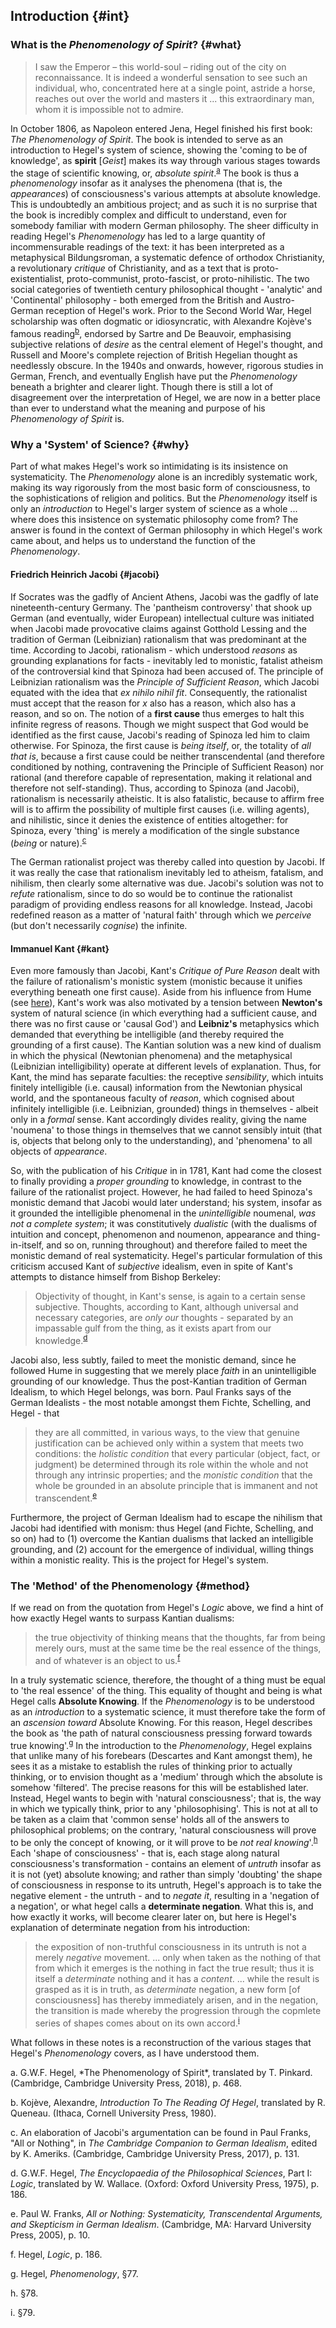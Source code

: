 ## Introduction {#int}

### What is the *Phenomenology of Spirit*? {#what}

> I saw the Emperor – this world-soul – riding out of the city on
> reconnaissance. It is indeed a wonderful sensation to see such an individual,
> who, concentrated here at a single point, astride a horse, reaches out over
> the world and masters it ... this extraordinary man, whom it is impossible not
> to admire.

In October 1806, as Napoleon entered Jena, Hegel finished his first book: *The
Phenomenology of Spirit*. The book is intended to serve as an introduction to
Hegel's system of science, showing the 'coming to be of knowledge', as
**spirit** [*Geist*] makes its way through various stages towards the stage of
scientific knowing, or, *absolute spirit*.<sup>[a](#a)</sup> The book is thus a
*phenomenology* insofar as it analyses the phenomena (that is, the
*appearances*) of consciousness's various attempts at absolute knowledge. This
is undoubtedly an ambitious project; and as such it is no surprise that the book
is incredibly complex and difficult to understand, even for somebody familiar
with modern German philosophy. The sheer difficulty in reading Hegel's
*Phenomenology* has led to a large quantity of incommensurable readings of the
text: it has been interpreted as a metaphysical Bildungsroman, a systematic
defence of orthodox Christianity, a revolutionary *critique* of Christianity,
and as a text that is proto-existentialist, proto-communist, proto-fascist, or
proto-nihilistic. The two social categories of twentieth century philosophical
thought - 'analytic' and 'Continental' philosophy - both emerged from the
British and Austro-German reception of Hegel's work. Prior to the Second World
War, Hegel scholarship was often dogmatic or idiosyncratic, with Alexandre
Kojève's famous reading<sup>[b](#b)</sup>, endorsed by Sartre and De Beauvoir,
emphasising subjective relations of *desire* as the central element of Hegel's
thought, and Russell and Moore's complete rejection of British Hegelian thought
as needlessly obscure. In the 1940s and onwards, however, rigorous studies in
German, French, and eventually English have put the *Phenomenology* beneath a
brighter and clearer light. Though there is still a lot of disagreement over the
interpretation of Hegel, we are now in a better place than ever to understand
what the meaning and purpose of his *Phenomenology of Spirit* is.

### Why a 'System' of Science? {#why}

Part of what makes Hegel's work so intimidating is its insistence on
systematicity. The *Phenomenology* alone is an incredibly systematic work,
making its way rigorously from the most basic form of consciousness, to the
sophistications of religion and politics. But the *Phenomenology* itself is only
an *introduction* to Hegel's larger system of science as a whole ... where does
this insistence on systematic philosophy come from? The answer is found in the
context of German philosophy in which Hegel's work came about, and helps us to
understand the function of the *Phenomenology*.

#### Friedrich Heinrich Jacobi {#jacobi}

If Socrates was the gadfly of Ancient Athens, Jacobi was the gadfly of late
nineteenth-century Germany. The 'pantheism controversy' that shook up German
(and eventually, wider European) intellectual culture was initiated when Jacobi
made provocative claims against Gotthold Lessing and the tradition of German
(Leibnizian) rationalism that was predominant at the time. According to Jacobi,
rationalism - which understood *reasons* as grounding explanations for facts -
inevitably led to monistic, fatalist atheism of the controversial kind that
Spinoza had been accused of. The principle of Leibnizian rationalism was the
*Principle of Sufficient Reason*, which Jacobi equated with the idea that *ex
nihilo nihil fit*. Consequently, the rationalist must accept that the reason for
*x* also has a reason, which also has a reason, and so on. The notion of a
**first cause** thus emerges to halt this infinite regress of reasons. Though we
might suspect that God would be identified as the first cause, Jacobi's reading
of Spinoza led him to claim otherwise. For Spinoza, the first cause is *being
itself*, or, the totality of *all that is*, because a first cause could be
neither transcendental (and therefore conditioned by nothing, contravening the
Principle of Sufficient Reason) nor rational (and therefore capable of
representation, making it relational and therefore not self-standing). Thus,
according to Spinoza (and Jacobi), rationalism is necessarily atheistic. It is
also fatalistic, because to affirm free will is to affirm the possibility of
multiple first causes (i.e. willing agents), and nihilistic, since it denies the
existence of entities altogether: for Spinoza, every 'thing' is merely a
modification of the single substance (*being* or nature).<sup>[c](#c)</sup>

The German rationalist project was thereby called into question by Jacobi. If it
was really the case that rationalism inevitably led to atheism, fatalism, and
nihilism, then clearly some alternative was due. Jacobi's solution was not to
*refute* rationalism, since to do so would be to continue the rationalist
paradigm of providing endless reasons for all knowledge. Instead, Jacobi
redefined reason as a matter of 'natural faith' through which we *perceive* (but
don't necessarily *cognise*) the infinite.

#### Immanuel Kant {#kant}

Even more famously than Jacobi, Kant's *Critique of Pure Reason* dealt with the
failure of rationalism's monistic system (monistic because it unifies everything
beneath one first cause). Aside from his influence from Hume (see
[here](https://anna099.github.io/kant/#gen-prob)), Kant's work was also
motivated by a tension between **Newton's** system of natural science (in which
everything had a sufficient cause, and there was no first cause or 'causal God')
and **Leibniz's** metaphysics which demanded that everything be intelligible (and
thereby required the grounding of a first cause). The Kantian solution was a new
kind of dualism in which the physical (Newtonian phenomena) and the metaphysical
(Leibnizian intelligibility) operate at different levels of explanation. Thus,
for Kant, the mind has separate faculties: the receptive *sensibility*, which
intuits finitely intelligible (i.e. causal) information from the Newtonian
physical world, and the spontaneous faculty of *reason*, which cognised about
infinitely intelligible (i.e. Leibnizian, grounded) things in themselves -
albeit only in a *formal* sense. Kant accordingly divides reality, giving the
name 'noumena' to those things in themselves that we cannot sensibly intuit
(that is, objects that belong only to the understanding), and 'phenomena' to all
objects of *appearance*.

So, with the publication of his *Critique* in in 1781, Kant had come the closest
to finally providing a *proper grounding* to knowledge, in contrast to the
failure of the rationalist project. However, he had failed to heed Spinoza's
monistic demand that Jacobi would later understand; his system, insofar as it
grounded the intelligible phenomenal in the *unintelligible* noumenal, *was not
a complete system*; it was constitutively *dualistic* (with the dualisms of
intuition and concept, phenomenon and noumenon, appearance and thing-in-itself,
and so on, running throughout) and therefore failed to meet the monistic demand
of real systematicity. Hegel's particular formulation of this criticism accused
Kant of *subjective* idealism, even in spite of Kant's attempts to distance
himself from Bishop Berkeley:

> Objectivity of thought, in Kant's sense, is again to a certain sense
> subjective. Thoughts, according to Kant, although universal and necessary
> categories, are *only our* thoughts - separated by an impassable gulf from the
> thing, as it exists apart from our knowledge.<sup>[d](#d)</sup>

Jacobi also, less subtly, failed to meet the monistic
demand, since he followed Hume in suggesting that we merely place *faith* in an
unintelligible grounding of our knowledge. Thus the post-Kantian tradition of
German Idealism, to which Hegel belongs, was born. Paul Franks says of the
German Idealists - the most notable amongst them Fichte, Schelling, and Hegel -
that

> they are all committed, in various ways, to the view that genuine
> justification can be achieved only within a system that meets two conditions:
> the *holistic condition* that every particular (object, fact, or judgment) be
> determined through its role within the whole and not through any intrinsic
> properties; and the *monistic condition* that the whole be grounded in an
> absolute principle that is immanent and not transcendent.<sup>[e](#e)</sup>

Furthermore, the project of German Idealism had to escape the nihilism that
Jacobi had identified with monism: thus Hegel (and Fichte, Schelling, and so on)
had to (1) overcome the Kantian dualisms that lacked an intelligible grounding,
and (2) account for the emergence of individual, willing things within a
monistic reality. This is the project for Hegel's system.

### The 'Method' of the Phenomenology {#method}

If we read on from the quotation from Hegel's *Logic* above, we find a hint of
how exactly Hegel wants to surpass Kantian dualisms:

> the true objectivity of thinking means that the thoughts, far from being
> merely ours, must at the same time be the real essence of the things, and of
> whatever is an object to us.<sup>[f](#f)</sup>

In a truly systematic science, therefore, the thought of a thing must be equal
to 'the real essence' of the thing. This equality of thought and being is what
Hegel calls **Absolute Knowing**. If the *Phenomenology* is to be understood
as an *introduction* to a systematic science, it must therefore take the form of
an *ascension toward* Absolute Knowing. For this reason, Hegel describes the
book as 'the path of natural consciousness pressing forward towards true
knowing'.<sup>[g](#g)</sup> In the introduction to the *Phenomenology*, Hegel
explains that unlike many of his forebears (Descartes and Kant amongst them), he
sees it as a mistake to establish the rules of thinking prior to actually
thinking, or to envision thought as a 'medium' through which the absolute is
somehow 'filtered'. The precise reasons for this will be established later.
Instead, Hegel wants to begin with 'natural consciousness'; that is, the way in
which we typically think, prior to any 'philosophising'. This is not at all to
be taken as a claim that 'common sense' holds all of the answers to
philosophical problems; on the contrary, 'natural consciousness will prove to be
only the concept of knowing, or it will prove to be *not real
knowing*'.<sup>[h](#h)</sup> Each 'shape of consciousness' - that is, each stage
along natural consciousness's transformation - contains an element of *untruth*
insofar as it is not (yet) absolute knowing; and rather than simply 'doubting'
the shape of consciousness in response to its untruth, Hegel's approach is to
take the negative element - the untruth - and to *negate it*, resulting in a
'negation of a negation', or what hegel calls a **determinate negation**. What
this is, and how exactly it works, will become clearer later on, but here is
Hegel's explanation of determinate negation from his introduction:

> the exposition of non-truthful consciousness in its untruth is not a merely
> *negative* movement. ... only when taken as the nothing of that from which it
> emerges is the nothing in fact the true result; thus it is itself a
> *determinate* nothing and it has a *content*. ... while the result is grasped
> as it is in truth, as *determinate* negation, a new form [of consciousness]
> has thereby immediately arisen, and in the negation, the transition is made
> whereby the progression through the copmlete series of shapes comes about on
> its own accord.<sup>[i](#i)</sup>

What follows in these notes is a reconstruction of the various stages that
Hegel's *Phenomenology* covers, as I have understood them.

<div class="footnotes">
a. <a name="a"></a> G.W.F. Hegel, *The Phenomenology of Spirit*, translated by T. Pinkard. (Cambridge, Cambridge University Press, 2018), p. 468.

b. <a name="b"></a> Kojève, Alexandre, *Introduction To The Reading Of Hegel*, translated by R. Queneau. (Ithaca, Cornell University Press, 1980).

c. <a name="c"></a> An elaboration of Jacobi's argumentation can be found in Paul Franks, "All or Nothing", in *The Cambridge Companion to German Idealism*, edited by K. Ameriks. (Cambridge, Cambridge University Press, 2017), p. 131.

d. <a name="d"></a> G.W.F. Hegel, *The Encyclopaedia of the Philosophical Sciences*, Part I: *Logic*, translated by W. Wallace. (Oxford: Oxford University Press, 1975), p. 186.

e. <a name="e"></a> Paul W. Franks, *All or Nothing: Systematicity, Transcendental Arguments, and Skepticism in German Idealism*. (Cambridge, MA: Harvard University Press, 2005), p. 10.

f. <a name="f"></a> Hegel, *Logic*, p. 186.

g. <a name="g"></a> Hegel, *Phenomenology*, §77.

h. <a name="h"></a> §78.

i. <a name="i"></a> §79.
</div>
